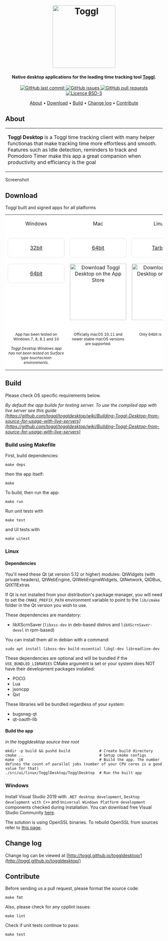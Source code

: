 <style>
  a.link {
    border: 1px solid #e2e2e2;
    display: block;
    width: 180px;
    height: 60px;
    border-radius: 9px;
    line-height: 60px;
    vertical-align: middle;
  }
  table.linktable {
    border:none;
    width:100%;
    margin: 0 auto;
  }
  table.linktable tr {
    border: none;
    background-color: #fff!important;
  }
  table.linktable td {
    border:none;
    width: 30%;
  }
  table.linktable p {
    width: 180px;
    position: relative;
    bottom: 0;
  }
  .disabled:before {
    content: 'Coming soon';
    background-color: #9a9797c7;
    color: white;
    position: absolute;
    height: 60px;
    text-align: center;
    vertical-align: bottom;
    line-height: 60px;
    width: 180px;
  }
</style>

<h1 align="center">
  <a href="https://toggl.com"><img src="https://toggl.com/site/images/media-toolkit/logo_02-644bd26148b73c19d9c91e5baecd8e31.jpg" alt="Toggl" width="200"></a>
</h1>

<h4 align="center">Native desktop applications for the leading time tracking tool <a href="https://toggl.com" target="_blank">Toggl</a>.</h4>

<p align="center">
    <a href="https://github.com/toggl/toggldesktop/commits/master">
    <img src="https://img.shields.io/github/last-commit/toggl/toggldesktop.svg?style=flat&logo=github&logoColor=white"
         alt="GitHub last commit">
    <a href="https://github.com/toggl/toggldesktop/issues">
    <img src="https://img.shields.io/github/issues-raw/toggl/toggldesktop.svg?style=flat&logo=github&logoColor=white"
         alt="GitHub issues">
    <a href="https://github.com/toggl/toggldesktop/pulls">
    <img src="https://img.shields.io/github/issues-pr-raw/toggl/toggldesktop.svg?style=flat&logo=github&logoColor=white"
         alt="GitHub pull requests">
    <img src="https://img.shields.io/badge/licence-BSD--3-green"
         alt="Licence BSD-3">
</p>

<p align="center">
  <a href="#features">About</a> •
  <a href="#download">Download</a> •
  <a href="#build">Build</a> •
  <a href="#change-log">Change log</a> •
  <a href="#contribute">Contribute</a>
</p>

## About

<table>
<tr>
<td>

  **Toggl Desktop** is a Toggl time tracking client with many helper functionas that make tracking time more effortless and smooth. Features such as Idle detection, reminders to track and Pomodoro Timer make this app a great companion when productivity and efficiancy is the goal

</td>
</tr>
</table>

Screenshot

## Download

Toggl built and signed apps for all platforms

<table class="linktable">
  <tr align="center">
    <td valign="top">
      <p>Windows</p>
      <br/>
      <a class="link" href="https://toggl.github.io/toggldesktop/download/windows-stable/">32bit</a>
      <br/>
      <a class="link" href="https://toggl.github.io/toggldesktop/download/windows64-stable/">64bit</a>
      <br/>
      <!--a class="link disabled" href='#'><img src='https://assets.windowsphone.com/85864462-9c82-451e-9355-a3d5f874397a/English_get-it-from-MS_InvariantCulture_Default.png' alt='Download Toggl Desktop on Microsoft Store' width="180"/></a-->
    </td>
    <td valign="top">
      <p>Mac</p>
      <br>
      <a class="link" href="https://toggl.github.io/toggldesktop/download/macos-stable/">64bit</a>
      <br>
      <a href='https://itunes.apple.com/ee/app/toggl-desktop/id957734279?mt=12'><img width='180' alt='Download Toggl Desktop on the App Store' src='https://user-images.githubusercontent.com/842229/63749496-3d528f00-c8b4-11e9-8072-b40f629563c3.png'/></a>
      <br/>
      <br/>
    </td>
    <td valign="top">
      <p>Linux</p>
      <br>
      <a class="link" href="https://toggl.github.io/toggldesktop/download/linux_tar.gz-stable//">Tarball</a>
      <br>
      <a href='https://flathub.org/apps/details/com.toggl.TogglDesktop'><img width='180' alt='Download Toggl Desktop on Flathub' src='https://flathub.org/assets/badges/flathub-badge-i-en.svg'/></a>
      <br>
      <br>
      <!--a href='#' class="disabled"><img width='180' alt='Download Toggl Desktop on Snapcraft' src='https://raw.githubusercontent.com/snapcore/snap-store-badges/master/EN/%5BEN%5D-snap-store-white%402x.png'/></a-->
    </td>
  </tr>
  <tr align="center">
    <td valign="top">
      <p style="font-size:12px">
        App has been tested on Windows 7, 8, 8.1 and 10
        </br>
        </br>
        <i>Toggl Desktop Windows app has not been tested on Surface type touchscreen environments.</i>
      </p>
    </td>
    <td valign="top">
      <p style="font-size:12px">
        Officially macOS 10.11 and newer stable macOS versions are supported.
      </p>
    </td>
    <td valign="top">
      <p style="font-size:12px">
        Only 64bit is supported
      </p>
    </td>
  </tr>
</table>
</p>

## Build

Please check OS specific requirements below.

_By default the app builds for testing server. To use the compiled app with live server see this guide [https://github.com/toggl/toggldesktop/wiki/Building-Toggl-Desktop-from-source-for-usage-with-live-servers](https://github.com/toggl/toggldesktop/wiki/Building-Toggl-Desktop-from-source-for-usage-with-live-servers)_

### Build using Makefile

First, build dependencies:
```
make deps
```
then the app itself:
```
make
```

To build, then run the app:
```
make run
```

Run unit tests with
```
make test
```
and UI tests with
```
make uitest
```

### Linux

#### Dependencies

You'll need these Qt (at version 5.12 or higher) modules: QtWidgets (with private headers), QtWebEngine, QtWebEngineWidgets, QtNetwork, QtDBus, QtX11Extras

If Qt is not installed from your distribution's package manager, you will need to set the `CMAKE_PREFIX_PATH` environment variable to point to the `lib/cmake` folder in the Qt version you wish to use.

These dependencies are mandatory:
 * libXScrnSaver (`libxss-dev` in deb-based distros and `libXScrnSaver-devel` in rpm-based)

 You can install them all in debian with a command:
 ```
 sudo apt install libxss-dev build-essential libgl-dev libreadline-dev

 ```
 
These dependencies are optional and will be bundled if the `USE_BUNDLED_LIBRARIES` CMake argument is set or your system does NOT have their development packages installed:
 * POCO
 * Lua
 * jsoncpp
 * Qxt

These libraries will be bundled regardless of your system:
 * bugsnag-qt
 * qt-oauth-lib

#### Build the app

*in the toggldesktop source tree root*
```
mkdir -p build && pushd build             # Create build directory
cmake ..                                  # Setup cmake configs
make -j8                                  # Build the app. The number defines the count of parallel jobs (number of your CPU cores is a good value for that)
./src/ui/linux/TogglDesktop/TogglDesktop  # Run the built app
```

### Windows

Install Visual Studio 2019 with `.NET desktop development`, `Desktop development with C++` and `Universal Windows Platform development` components checked during installation. You can download free Visual Studio Community [here](https://visualstudio.microsoft.com/vs/community/).

The solution is using OpenSSL binaries. To rebuild OpenSSL from sources refer to [this page](docs/win/build-openSSL.md).


## Change log

Change log can be viewed at [http://toggl.github.io/toggldesktop/](http://toggl.github.io/toggldesktop/)

## Contribute

Before sending us a pull request, please format the source code:

```
make fmt
```

Also, please check for any cpplint issues:

```
make lint
```

Check if unit tests continue to pass:

```
make test
```

